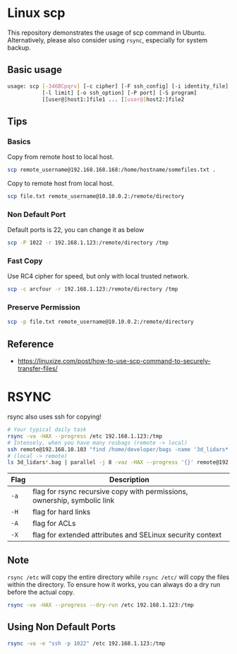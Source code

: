 # Linux scp

This repository demonstrates the usage of scp command in Ubuntu.
Alternatively, please also consider using `rsync`, especially for system backup.

## Basic usage

```bash
usage: scp [-346BCpqrv] [-c cipher] [-F ssh_config] [-i identity_file]
           [-l limit] [-o ssh_option] [-P port] [-S program]
           [[user@]host1:]file1 ... [[user@]host2:]file2
```

## Tips

### Basics

Copy from remote host to local host.
```bash
scp remote_username@192.168.168.168:/home/hostname/somefiles.txt .
```

Copy to remote host from local host.
```bash
scp file.txt remote_username@10.10.0.2:/remote/directory
```

### Non Default Port

Default ports is 22, you can change it as below
```bash
scp -P 1022 -r 192.168.1.123:/remote/directory /tmp
```

### Fast Copy

Use RC4 cipher for speed, but only with local trusted network.
```bash
scp -c arcfour -r 192.168.1.123:/remote/directory /tmp
```

### Preserve Permission

```bash
scp -p file.txt remote_username@10.10.0.2:/remote/directory
```

## Reference
- https://linuxize.com/post/how-to-use-scp-command-to-securely-transfer-files/

# RSYNC

rsync also uses ssh for copying!

```bash
# Your typical daily task
rsync -va -HAX --progress /etc 192.168.1.123:/tmp
# Intensely, when you have many rosbags (remote -> local)
ssh remote@192.168.10.103 "find /home/developer/bags -name '3d_lidars*.bag'" | parallel -j 8 rsync -vaz --progress remote@192.168.10.103:'{}' .
# (local -> remote)
ls 3d_lidars*.bag | parallel -j 8 -vaz -HAX --progress '{}' remote@192.168.10.103:~/Downloads/bags
```

Flag | Description
---| ---
`-a` | flag for rsync recursive copy with permissions, ownership, symbolic link
`-H` | flag for hard links
`-A` | flag for ACLs
`-X` | flag for extended attributes and SELinux security context

## Note

`rsync /etc` will copy the entire directory while `rsync /etc/` will copy the files within the directory.
To ensure how it works, you can always do a dry run before the actual copy.

```bash
rsync -va -HAX --progress --dry-run /etc 192.168.1.123:/tmp
```

## Using Non Default Ports

```bash
rsync -va -e "ssh -p 1022" /etc 192.168.1.123:/tmp
```
